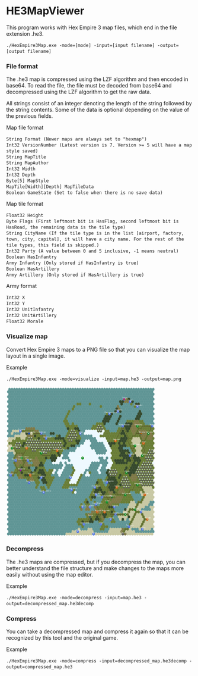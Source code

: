 # HE3MapViewer

This program works with Hex Empire 3 map files, which end in the file extension .he3.

```
./HexEmpire3Map.exe -mode=[mode] -input=[input filename] -output=[output filename]
```

### File format

The .he3 map is compressed using the LZF algorithm and then encoded in base64. To read the file, the file must be decoded from base64 and decompressed using the LZF algorithm to get the raw data.

All strings consist of an integer denoting the length of the string followed by the string contents. Some of the data is optional depending on the value of the previous fields.

Map file format
```
String Format (Newer maps are always set to "hexmap")
Int32 VersionNumber (Latest version is 7. Version >= 5 will have a map style saved)
String MapTitle
String MapAuthor
Int32 Width
Int32 Depth
Byte[5] MapStyle
MapTile[Width][Depth] MapTileData
Boolean GameState (Set to false when there is no save data)
```

Map tile format
```
Float32 Height
Byte Flags (First leftmost bit is HasFlag, second leftmost bit is HasRoad, the remaining data is the tile type)
String CityName (If the tile type is in the list [airport, factory, town, city, capital], it will have a city name. For the rest of the tile types, this field is skipped.)
Int32 Party (A value between 0 and 5 inclusive, -1 means neutral)
Boolean HasInfantry
Army Infantry (Only stored if HasInfantry is true)
Boolean HasArtillery
Army Artillery (Only stored if HasArtillery is true)
```

Army format
```
Int32 X
Int32 Y
Int32 UnitInfantry 
Int32 UnitArtillery
Float32 Morale
```

### Visualize map

Convert Hex Empire 3 maps to a PNG file so that you can visualize the map layout in a single image.

Example
```
./HexEmpire3Map.exe -mode=visualize -input=map.he3 -output=map.png
```

<div style="display:inline-block;">
<img src="https://raw.githubusercontent.com/samuelyuan/HexEmpire3Map/master/screenshots/tropic-of-cancer.png" alt="map" width="400" height="400" />
</div>

### Decompress

The .he3 maps are compressed, but if you decompress the map, you can better understand the file structure and make changes
to the maps more easily without using the map editor.

Example
```
./HexEmpire3Map.exe -mode=decompress -input=map.he3 -output=decompressed_map.he3decomp
```

### Compress

You can take a decompressed map and compress it again so that it can be recognized by this tool and the original game.

Example
```
./HexEmpire3Map.exe -mode=compress -input=decompressed_map.he3decomp -output=compressed_map.he3
```
